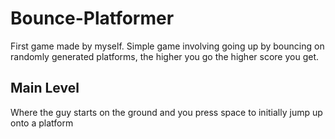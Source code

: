 # Bounce-Platformer
First game made by myself. Simple game involving going up by bouncing on randomly generated platforms, the higher you go the higher score you get.

## Main Level
Where the guy starts on the ground and you press space to initially jump up onto a platform
